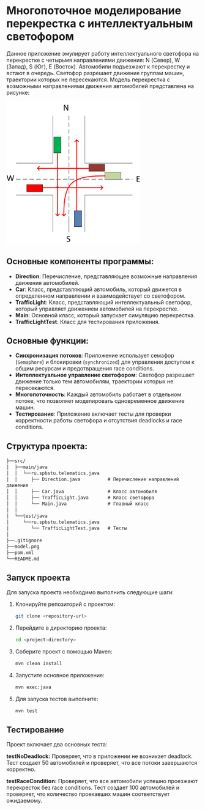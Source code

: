 # Многопоточное моделирование перекрестка с интеллектуальным светофором

Данное приложение эмулирует работу интеллектуального светофора на перекрестке с четырьмя направлениями движения: N (Север), W (Запад), S (Юг), E (Восток). Автомобили подъезжают к перекрестку и встают в очередь. Светофор разрешает движение группам машин, траектории которых не пересекаются. Модель перекрестка с возможными направлениями движения автомобилей представлена на рисунке: 

<img src="model.png" alt="Модель перекрестка" width="350px">

## Основные компоненты программы:
- **Direction**: Перечисление, представляющее возможные направления движения автомобилей.
- **Car**: Класс, представляющий автомобиль, который движется в определенном направлении и взаимодействует со светофором.
- **TrafficLight**: Класс, представляющий интеллектуальный светофор, который управляет движением автомобилей на перекрестке.
- **Main**: Основной класс, который запускает симуляцию перекрестка.
- **TrafficLightTest**: Класс для тестирования приложения.

## Основные функции:
- **Синхронизация потоков**: Приложение использует семафор (`Semaphore`) и блокировки (`synchronized`) для управления доступом к общим ресурсам и предотвращения race conditions.
- **Интеллектуальное управление светофором**: Светофор разрешает движение только тем автомобилям, траектории которых не пересекаются.
- **Многопоточность**: Каждый автомобиль работает в отдельном потоке, что позволяет моделировать одновременное движение машин.
- **Тестирование**: Приложение включает тесты для проверки корректности работы светофора и отсутствия deadlocks и race conditions.

## Структура проекта: 
```
├──src/
│  ├──main/java
│  │  └──ru.spbstu.telematics.java
│  │     ├── Direction.java          # Перечисление направлений движения
│  │     ├── Car.java                # Класс автомобиля
│  │     ├── TrafficLight.java       # Класс светофора
│  │     └── Main.java               # Главный класс
│  │  
│  └──test/java
│     └──ru.spbstu.telematics.java
│        └── TrafficLightTest.java   # Тесты
│
├──.gitignore
├──model.png
├──pom.xml
└──README.md
```

## Запуск проекта

Для запуска проекта необходимо выполнить следующие шаги:

1. Клонируйте репозиторий с проектом:
   ```bash
   git clone <repository-url>
2. Перейдите в директорию проекта:
    ```bash
    cd <project-directory>
3. Соберите проект с помощью Maven:
    ```bash
    mvn clean install 
4. Запустите основное приложение: 
    ```bash
    mvn exec:java
5. Для запуска тестов выполните:
    ```bash
    mvn test 

## Тестирование
Проект включает два основных теста:

**testNoDeadlock:** Проверяет, что в приложении не возникает deadlock. Тест создает 50 автомобилей и проверяет, что все потоки завершаются корректно.

**testRaceCondition:** Проверяет, что все автомобили успешно проезжают перекресток без race conditions. Тест создает 100 автомобилей и проверяет, что количество проехавших машин соответствует ожидаемому.